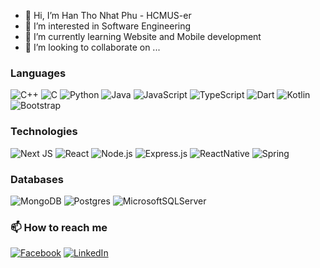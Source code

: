 - 👋 Hi, I’m Han Tho Nhat Phu - HCMUS-er
- 👀 I’m interested in Software Engineering
- 🌱 I’m currently learning Website and Mobile development
- 💞️ I’m looking to collaborate on ...


### Languages
![C++](https://img.shields.io/badge/c++%20-%2300599C.svg?&style=for-the-badge&logo=c%2B%2B&ogoColor=white)
![C](https://img.shields.io/badge/c-%2300599C.svg?style=for-the-badge&logo=c&logoColor=white)
![Python](https://img.shields.io/badge/python%20-%2314354C.svg?&style=for-the-badge&logo=python&logoColor=white)
![Java](https://img.shields.io/badge/java-%23ED8B00.svg?style=for-the-badge&logo=java&logoColor=white)
![JavaScript](https://img.shields.io/badge/javascript%20-%23323330.svg?&style=for-the-badge&logo=javascript&logoColor=%23F7DF1E)
![TypeScript](https://img.shields.io/badge/typescript%20-%23007ACC.svg?&style=for-the-badge&logo=typescript&logoColor=white)
![Dart](https://img.shields.io/badge/dart-%230175C2.svg?style=for-the-badge&logo=dart&logoColor=white)
![Kotlin](https://img.shields.io/badge/kotlin-%237F52FF.svg?style=for-the-badge&logo=kotlin&logoColor=white)
![Bootstrap](https://img.shields.io/badge/bootstrap-%23563D7C.svg?style=for-the-badge&logo=bootstrap&logoColor=white)
### Technologies
![Next JS](https://img.shields.io/badge/Next-black?style=for-the-badge&logo=next.js&logoColor=white)
![React](https://img.shields.io/badge/react%20-%2320232a.svg?&style=for-the-badge&logo=react&logoColor=%2361DAFB)
![Node.js](https://img.shields.io/badge/node.js%20-%2343853D.svg?&style=for-the-badge&logo=node.js&logoColor=white)
![Express.js](https://img.shields.io/badge/express.js-%23404d59.svg?style=for-the-badge&logo=express&logoColor=%2361DAFB)
![ReactNative](https://img.shields.io/badge/react_native%20-%2320232a.svg?&style=for-the-badge&logo=react&logoColor=%2361DAFB)
![Spring](https://img.shields.io/badge/spring-%236DB33F.svg?style=for-the-badge&logo=spring&logoColor=white)
### Databases
![MongoDB](https://img.shields.io/badge/MongoDB-%234ea94b.svg?&style=for-the-badge&logo=mongodb&logoColor=white)
![Postgres](https://img.shields.io/badge/postgres-%23316192.svg?&style=for-the-badge&logo=postgresql&logoColor=white)
![MicrosoftSQLServer](https://img.shields.io/badge/Microsoft%20SQL%20Sever-CC2927?style=for-the-badge&logo=microsoft%20sql%20server&logoColor=white)

### 📫 How to reach me 
[![Facebook](https://img.shields.io/badge/facebook%20-%23013243.svg?&style=for-the-badge&logo=facebook&logoColor=white)](https://www.facebook.com/hanphu2304/)
[![LinkedIn](https://img.shields.io/badge/linkedin-%230077B5.svg?style=for-the-badge&logo=linkedin&logoColor=white)](https://www.linkedin.com/in/han-tho-nhat-phu-30439021a/)
<!---
htnphu/htnphu is a ✨ special ✨ repository because its `README.md` (this file) appears on your GitHub profile.
You can click the Preview link to take a look at your changes.
--->
